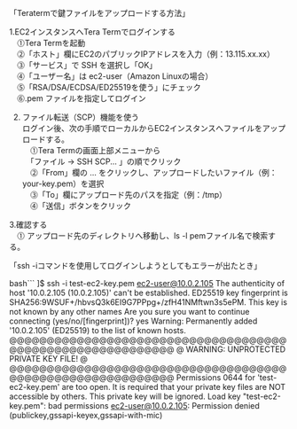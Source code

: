 「Teratermで鍵ファイルをアップロードする方法」  
  
1.EC2インスタンスへTera Termでログインする  
　⓵Tera Termを起動  
　⓶「ホスト」欄にEC2のパブリックIPアドレスを入力（例：13.115.xx.xx）  
　⓷「サービス」で SSH を選択し「OK」  
　⓸「ユーザー名」は ec2-user（Amazon Linuxの場合）  
　⓹「RSA/DSA/ECDSA/ED25519を使う」にチェック  
　⓺.pem ファイルを指定してログイン  
  
2. ファイル転送（SCP）機能を使う  
ログイン後、次の手順でローカルからEC2インスタンスへファイルをアップロードする。  
　⓵Tera Termの画面上部メニューから  
　「ファイル → SSH SCP... 」の順でクリック  
　⓶「From」欄の ... をクリックし、アップロードしたいファイル（例：your-key.pem）を選択  
　⓷「To」欄にアップロード先のパスを指定（例：/tmp）  
　⓸「送信」ボタンをクリック  
  
3.確認する  
　⓵ アップロード先のディレクトリへ移動し、ls -l pemファイル名で検索する。  
  
「ssh -iコマンドを使用してログインしようとしてもエラーが出たとき」  
  
bash```
]$ ssh -i test-ec2-key.pem ec2-user@10.0.2.105
The authenticity of host '10.0.2.105 (10.0.2.105)' can't be established.
ED25519 key fingerprint is SHA256:9WSUF+/hbvsQ3k6EI9G7PPpg+/zfH41NMftwn3s5ePM.
This key is not known by any other names
Are you sure you want to continue connecting (yes/no/[fingerprint])? yes
Warning: Permanently added '10.0.2.105' (ED25519) to the list of known hosts.
@@@@@@@@@@@@@@@@@@@@@@@@@@@@@@@@@@@@@@@@@@@@@@@@@@@@@@@@@@@
@         WARNING: UNPROTECTED PRIVATE KEY FILE!          @
@@@@@@@@@@@@@@@@@@@@@@@@@@@@@@@@@@@@@@@@@@@@@@@@@@@@@@@@@@@
Permissions 0644 for 'test-ec2-key.pem' are too open.
It is required that your private key files are NOT accessible by others.
This private key will be ignored.
Load key "test-ec2-key.pem": bad permissions
ec2-user@10.0.2.105: Permission denied (publickey,gssapi-keyex,gssapi-with-mic)
```
